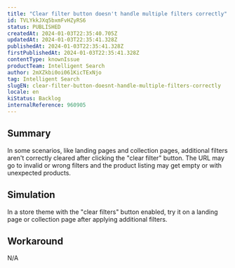 ```yaml
---
title: "Clear filter button doesn't handle multiple filters correctly"
id: TVLYkkJXq5bxmFvHZyRS6
status: PUBLISHED
createdAt: 2024-01-03T22:35:40.705Z
updatedAt: 2024-01-03T22:35:41.328Z
publishedAt: 2024-01-03T22:35:41.328Z
firstPublishedAt: 2024-01-03T22:35:41.328Z
contentType: knownIssue
productTeam: Intelligent Search
author: 2mXZkbi0oi061KicTExNjo
tag: Intelligent Search
slugEN: clear-filter-button-doesnt-handle-multiple-filters-correctly
locale: en
kiStatus: Backlog
internalReference: 960905
---
```


## Summary


In some scenarios, like landing pages and collection pages, additional filters aren't correctly cleared after clicking the "clear filter" button. The URL may go to invalid or wrong filters and the product listing may get empty or with unexpected products.


##

## Simulation


In a store theme with the "clear filters" button enabled, try it on a landing page or collection page after applying additional filters.


##

## Workaround


N/A

